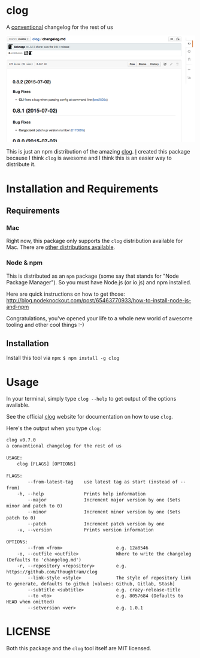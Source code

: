 # clog

A [conventional](https://github.com/ajoslin/conventional-changelog/blob/a5505865ff3dd710cf757f50530e73ef0ca641da/conventions/angular.md) changelog for the rest of us

![Screenshot](other/screenshot.png)

This is just an npm distribution of the amazing [clog](https://github.com/clog-tool/clog).
[I](https://twitter.com/kentcdodds) created this package because I think `clog` is awesome and I think this is an easier
way to distribute it.

# Installation and Requirements

## Requirements

### Mac

Right now, this package only supports the `clog` distribution available for Mac. There are
[other distributions available](http://wod.twentyfives.net/bin/clog/).

### Node & npm

This is distributed as an `npm` package (some say that stands for "Node Package Manager"). So you must have Node.js (or io.js) and npm installed.

Here are quick instructions on how to get those: http://blog.nodeknockout.com/post/65463770933/how-to-install-node-js-and-npm

Congratulations, you've opened your life to a whole new world of awesome tooling and other cool things :-)

## Installation

Install this tool via `npm`: `$ npm install -g clog`

# Usage

In your terminal, simply type `clog --help` to get output of the options available.

See the official [clog](https://github.com/clog-tool/clog) website for documentation on how to use `clog`.

Here's the output when you type `clog`:

```
clog v0.7.0
a conventional changelog for the rest of us

USAGE:
	clog [FLAGS] [OPTIONS]

FLAGS:
        --from-latest-tag    use latest tag as start (instead of --from)
    -h, --help               Prints help information
        --major              Increment major version by one (Sets minor and patch to 0)
        --minor              Increment minor version by one (Sets patch to 0)
        --patch              Increment patch version by one
    -v, --version            Prints version information

OPTIONS:
        --from <from>                    e.g. 12a8546
    -o, --outfile <outfile>              Where to write the changelog (Defaults to 'changelog.md')
    -r, --repository <repository>        e.g. https://github.com/thoughtram/clog
        --link-style <style>             The style of repository link to generate, defaults to github [values: Github, Gitlab, Stash]
        --subtitle <subtitle>            e.g. crazy-release-title
        --to <to>                        e.g. 8057684 (Defaults to HEAD when omitted)
        --setversion <ver>               e.g. 1.0.1
```

# LICENSE

Both this package and the `clog` tool itself are MIT licensed.

